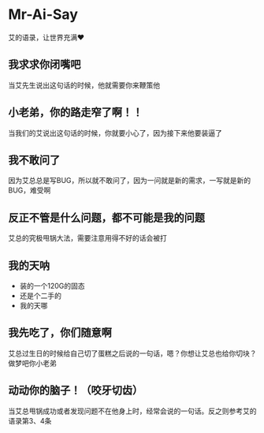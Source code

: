 # Mr-Ai-Say
艾的语录，让世界充满❤️

## 我求求你闭嘴吧
 当艾先生说出这句话的时候，他就需要你来鞭策他

## 小老弟，你的路走窄了啊！！
 当我们的艾说出这句话的时候，你就要小心了，因为接下来他要装逼了

## 我不敢问了
 因为艾总总是写BUG，所以就不敢问了，因为一问就是新的需求，一写就是新的BUG，难受啊

 ## 反正不管是什么问题，都不可能是我的问题
 艾总的究极甩锅大法，需要注意用得不好的话会被打

## 我的天呐

- 装的一个120G的固态
- 还是个二手的
- 我的天哪

 ## 我先吃了，你们随意啊
 艾总过生日的时候给自己切了蛋糕之后说的一句话，嗯？你想让艾总也给你切块？做梦吧你小老弟
 
 ## 动动你的脑子！（咬牙切齿）
 当艾总甩锅成功或者发现问题不在他身上时，经常会说的一句话。反之则参考艾的语录第3、4条
 